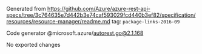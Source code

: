 Generated from https://github.com/Azure/azure-rest-api-specs/tree/3c764635e7d442b3e74caf593029fcd440b3ef82/specification/resources/resource-manager/readme.md tag: `package-links-2016-09`

Code generator @microsoft.azure/autorest.go@2.1.168

No exported changes